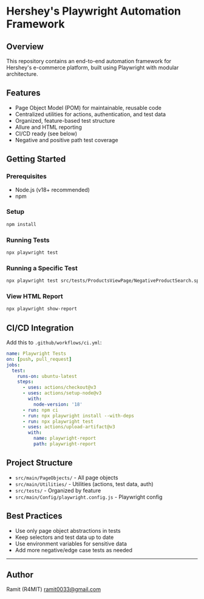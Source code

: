 # Hershey's Playwright Automation Framework

## Overview
This repository contains an end-to-end automation framework for Hershey's e-commerce platform, built using Playwright with modular architecture.


## Features
- Page Object Model (POM) for maintainable, reusable code
- Centralized utilities for actions, authentication, and test data
- Organized, feature-based test structure
- Allure and HTML reporting
- CI/CD ready (see below)
- Negative and positive path test coverage

## Getting Started

### Prerequisites
- Node.js (v18+ recommended)
- npm

### Setup
```sh
npm install
```

### Running Tests
```sh
npx playwright test
```

### Running a Specific Test
```sh
npx playwright test src/tests/ProductsViewPage/NegativeProductSearch.spec.js
```

### View HTML Report
```sh
npx playwright show-report
```

## CI/CD Integration
Add this to `.github/workflows/ci.yml`:
```yaml
name: Playwright Tests
on: [push, pull_request]
jobs:
  test:
    runs-on: ubuntu-latest
    steps:
      - uses: actions/checkout@v3
      - uses: actions/setup-node@v3
        with:
          node-version: '18'
      - run: npm ci
      - run: npx playwright install --with-deps
      - run: npx playwright test
      - uses: actions/upload-artifact@v3
        with:
          name: playwright-report
          path: playwright-report
```

## Project Structure
- `src/main/PageObjects/` - All page objects
- `src/main/Utilities/` - Utilities (actions, test data, auth)
- `src/tests/` - Organized by feature
- `src/main/Config/playwright.config.js` - Playwright config

## Best Practices
- Use only page object abstractions in tests
- Keep selectors and test data up to date
- Use environment variables for sensitive data
- Add more negative/edge case tests as needed

---

## Author
Ramit (R4MIT) <ramit0033@gmail.com>
